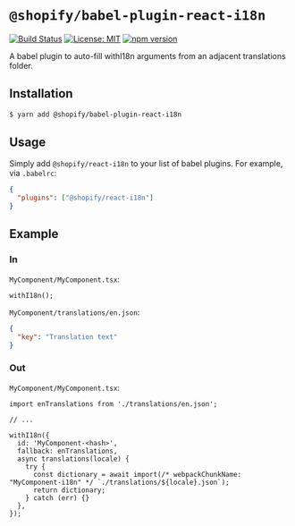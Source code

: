 # `@shopify/babel-plugin-react-i18n`

[![Build Status](https://travis-ci.org/Shopify/quilt.svg?branch=master)](https://travis-ci.org/Shopify/quilt)
[![License: MIT](https://img.shields.io/badge/License-MIT-green.svg)](LICENSE.md) [![npm version](https://badge.fury.io/js/%40shopify%2Fbabel-plugin-react-i18n.svg)](https://badge.fury.io/js/%40shopify%2Fbabel-plugin-react-i18n.svg)

A babel plugin to auto-fill withI18n arguments from an adjacent translations folder.

## Installation

```bash
$ yarn add @shopify/babel-plugin-react-i18n
```

## Usage

Simply add `@shopify/react-i18n` to your list of babel plugins. For example, via `.babelrc`:

```json
{
  "plugins": ["@shopify/react-i18n"]
}
```

## Example

### In

`MyComponent/MyComponent.tsx`:

```tsx
withI18n();
```

`MyComponent/translations/en.json`:

```json
{
  "key": "Translation text"
}
```

### Out

`MyComponent/MyComponent.tsx`:

```tsx
import enTranslations from './translations/en.json';

// ...

withI18n({
  id: 'MyComponent-<hash>',
  fallback: enTranslations,
  async translations(locale) {
    try {
      const dictionary = await import(/* webpackChunkName: "MyComponent-i18n" */ `./translations/${locale}.json`);
      return dictionary;
    } catch (err) {}
  },
});
```

